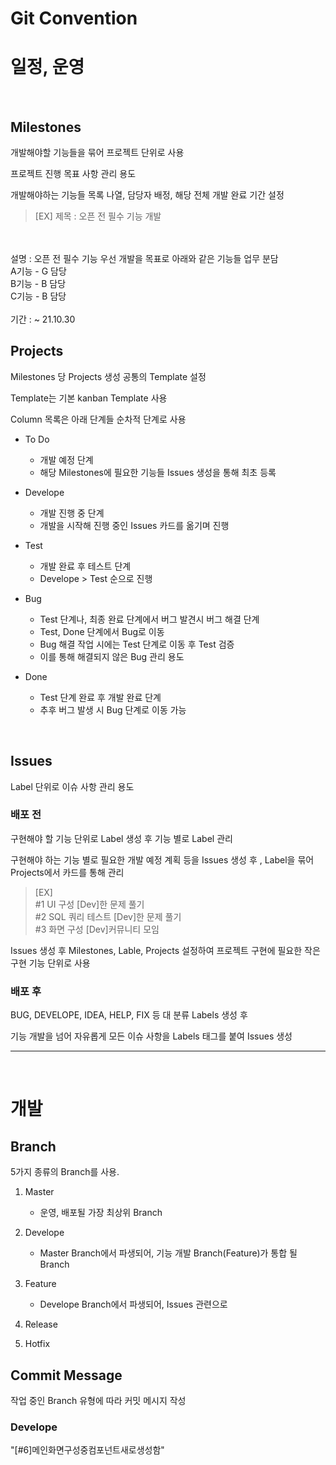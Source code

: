 # Git Convention



# 일정, 운영

<br>

## Milestones

개발해야할 기능들을 묶어 프로젝트 단위로 사용

프로젝트 진행 목표 사항 관리 용도

개발해야하는 기능들 목록 나열, 담당자 배정, 해당 전체 개발 완료 기간 설정

> [EX] 제목 : 오픈 전 필수 기능 개발 
<br>
<br> 설명 : 오픈 전 필수 기능 우선 개발을 목표로 아래와 같은 기능들 업무 분담
<br>A기능 - G 담당
<br>B기능 - B 담당 
<br>C기능 - B 담당
<br>
<br> 기간 : ~ 21.10.30

<br>

## Projects

Milestones 당 Projects 생성 공통의 Template 설정

Template는 기본 kanban Template 사용

Column 목록은 아래 단계들 순차적 단계로 사용


- To Do 
    - 개발 예정 단계
    - 해당 Milestones에 필요한 기능들 Issues 생성을 통해 최초 등록
 
- Develope
    - 개발 진행 중 단계
    - 개발을 시작해 진행 중인 Issues 카드를 옮기며 진행

- Test
    - 개발 완료 후 테스트 단계
    - Develope > Test 순으로 진행

- Bug
    - Test 단계나, 최종 완료 단계에서 버그 발견시 버그 해결 단계
    - Test, Done 단계에서 Bug로 이동 
    - Bug 해결 작업 시에는 Test 단계로 이동 후 Test 검증
    - 이를 통해 해결되지 않은 Bug 관리 용도

- Done
    - Test 단계 완료 후 개발 완료 단계
    - 추후 버그 발생 시 Bug 단계로 이동 가능
<br>

## Issues

Label 단위로 이슈 사항 관리 용도

### 배포 전

구현해야 할 기능 단위로 Label 생성 후 기능 별로 Label 관리

구현해야 하는 기능 별로 필요한 개발 예정 계획 등을 Issues 생성 후
, Label을 묶어 Projects에서 카드를 통해 관리

> [EX] 
<br>#1 UI 구성 [Dev]한 문제 풀기<br>#2 SQL 쿼리 테스트 [Dev]한 문제 풀기
<br>#3 화면 구성 [Dev]커뮤니티 모임

Issues 생성 후 Milestones, Lable, Projects 설정하여 프로젝트 구현에 필요한 작은 구현 기능 단위로 사용

### 배포 후

BUG, DEVELOPE, IDEA, HELP, FIX 등 대 분류 Labels 생성 후

기능 개발을 넘어 자유롭게 모든 이슈 사항을 Labels 태그를 붙여 Issues 생성

---


<br>

# 개발

## Branch

5가지 종류의 Branch를 사용.

1. Master
    - 운영, 배포될 가장 최상위 Branch


2. Develope
    - Master Branch에서 파생되어, 기능 개발 Branch(Feature)가 통합 될 Branch

3. Feature
    - Develope Branch에서 파생되어, Issues 관련으로 
4. Release

5. Hotfix


## Commit Message

작업 중인 Branch 유형에 따라 커밋 메시지 작성

### Develope

"[#6]메인화면구성중컴포넌트새로생성함"